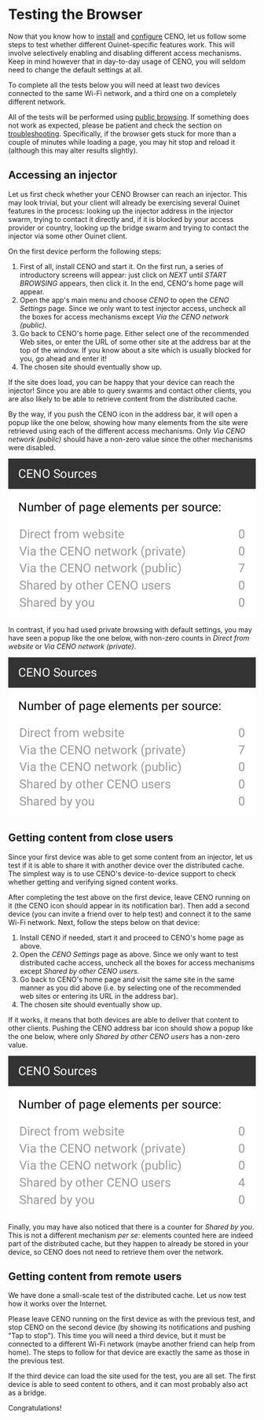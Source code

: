 # Testing the Browser

Now that you know how to [install](install.md) and [configure](settings.md) CENO, let us follow some steps to test whether different Ouinet-specific features work.  This will involve selectively enabling and disabling different access mechanisms.  Keep in mind however that in day-to-day usage of CENO, you will seldom need to change the default settings at all.

To complete all the tests below you will need at least two devices connected to the same Wi-Fi network, and a third one on a completely different network.

All of the tests will be performed using [public browsing](public-private.md).  If something does not work as expected, please be patient and check the section on [troubleshooting](troubleshooting.md).  Specifically, if the browser gets stuck for more than a couple of minutes while loading a page, you may hit stop and reload it (although this may alter results slightly).

## Accessing an injector

Let us first check whether your CENO Browser can reach an injector.  This may look trivial, but your client will already be exercising several Ouinet features in the process: looking up the injector address in the injector swarm, trying to contact it directly and, if it is blocked by your access provider or country, looking up the bridge swarm and trying to contact the injector via some other Ouinet client.

On the first device perform the following steps:

 1. First of all, install CENO and start it.  On the first run, a series of introductory screens will appear: just click on *NEXT* until *START BROWSING* appears, then click it.  In the end, CENO's home page will appear.
 2. Open the app's main menu and choose *CENO* to open the *CENO Settings* page.  Since we only want to test injector access, uncheck all the boxes for access mechanisms except *Via the CENO network (public)*.
 3. Go back to CENO's home page.  Either select one of the recommended Web sites, or enter the URL of some other site at the address bar at the top of the window.  If you know about a site which is usually blocked for you, go ahead and enter it!
 4. The chosen site should eventually show up.

If the site does load, you can be happy that your device can reach the injector!  Since you are able to query swarms and contact other clients, you are also likely to be able to retrieve content from the distributed cache.

By the way, if you push the CENO icon in the address bar, it will open a popup like the one below, showing how many elements from the site were retrieved using each of the different access mechanisms.  Only *Via CENO network (public)* should have a non-zero value since the other mechanisms were disabled.

![Figure: Mechanisms used when testing injection](images/sources-inject.png)

In contrast, if you had used private browsing with default settings, you may have seen a popup like the one below, with non-zero counts in *Direct from website* or *Via CENO network (private)*.

![Figure: Mechanisms used with private browsing](images/sources-proxy.png)

## Getting content from close users

Since your first device was able to get some content from an injector, let us test if it is able to share it with another device over the distributed cache.  The simplest way is to use CENO's device-to-device support to check whether getting and verifying signed content works.

After completing the test above on the first device, leave CENO running on it (the CENO icon should appear in its notification bar).  Then add a second device (you can invite a friend over to help test) and connect it to the same Wi-Fi network.  Next, follow the steps below on that device:

 1. Install CENO if needed, start it and proceed to CENO's home page as above.
 2. Open the *CENO Settings* page as above.  Since we only want to test distributed cache access, uncheck all the boxes for access mechanisms except *Shared by other CENO users*.
 3. Go back to CENO's home page and visit the same site in the same manner as you did above (i.e. by selecting one of the recommended web sites or entering its URL in the address bar).
 4. The chosen site should eventually show up.

If it works, it means that both devices are able to deliver that content to other clients.  Pushing the CENO address bar icon should show a popup like the one below, where only *Shared by other CENO users* has a non-zero value.

![Figure: Mechanisms used when testing distributed cache retrieval](images/sources-dcache.png)

Finally, you may have also noticed that there is a counter for *Shared by you*.  This is not a different mechanism *per se*: elements counted here are indeed part of the distributed cache, but they happen to already be stored in your device, so CENO does not need to retrieve them over the network.

## Getting content from remote users

We have done a small-scale test of the distributed cache.  Let us now test how it works over the Internet.

Please leave CENO running on the first device as with the previous test, and stop CENO on the second device (by showing its notifications and pushing "Tap to stop").  This time you will need a third device, but it must be connected to a different Wi-Fi network (maybe another friend can help from home).  The steps to follow for that device are exactly the same as those in the previous test.

If the third device can load the site used for the test, you are all set.  The first device is able to seed content to others, and it can most probably also act as a bridge. 

Congratulations!
